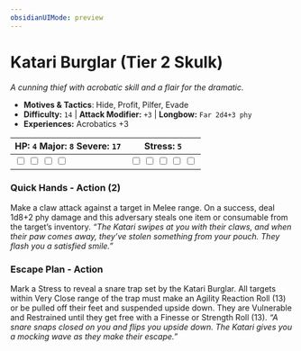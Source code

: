 ```yaml
---
obsidianUIMode: preview
---
```

# Katari Burglar (Tier 2 Skulk)

*A cunning thief with acrobatic skill and a flair for the dramatic.*

- **Motives & Tactics**: Hide, Profit, Pilfer, Evade
- **Difficulty:** `14` | **Attack Modifier:** `+3` | **Longbow:** `Far 2d4+3 phy`
- **Experiences:** Acrobatics +3

| HP: `4` Major: `8` Severe: `17` | Stress: `5` |
|--|--|
|  <input type="checkbox" unchecked id="7883b41d"> <input type="checkbox" unchecked id="2aa0476a"> <input type="checkbox" unchecked id="f63b01f7"> <input type="checkbox" unchecked id="78054b20"> |  <input type="checkbox" unchecked id="9fd4b270"> <input type="checkbox" unchecked id="22d43cd7"> <input type="checkbox" unchecked id="b47d4ee2"> <input type="checkbox" unchecked id="17bcb48a"> <input type="checkbox" unchecked id="d2f27a13"> |

### Quick Hands - Action (2)

Make a claw attack against a target in Melee range. On a success, deal 1d8+2 phy damage and this adversary steals one item or consumable from the target’s inventory. *“The Katari swipes at you with their claws, and when their paw comes away, they’ve stolen something from your pouch. They flash you a satisfied smile.”*

### Escape Plan - Action

Mark a Stress to reveal a snare trap set by the Katari Burglar. All targets within Very Close range of the trap must make an Agility Reaction Roll (13) or be pulled off their feet and suspended upside down. They are Vulnerable and Restrained until they get free with a Finesse or Strength Roll (13). *“A snare snaps closed on you and flips you upside down. The Katari gives you a mocking wave as they make their escape.”*



